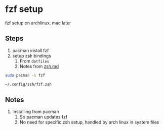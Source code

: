 # fzf setup

fzf setup on archlinux, mac later

## Steps

1. pacman install fzf
2. setup zsh bindings
   1. From `dotfiles`
   2. Notes from [zsh.md](./zsh.md)

```bash
sudo pacman -S fzf

~/.config/zsh/fzf.zsh
```

## Notes

1. Installing from pacman
   1. So pacman updates fzf
   2. No need for specific zsh setup, handled by arch linux in system files
